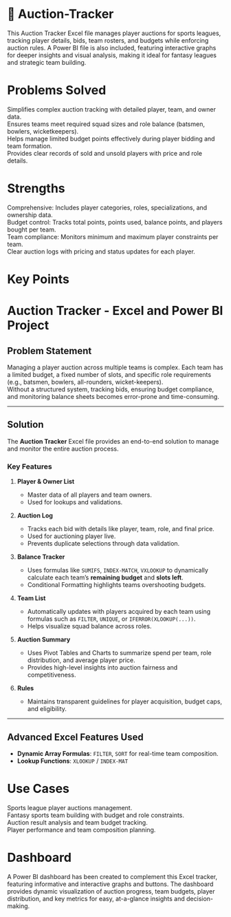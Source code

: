 # 🏏  Auction-Tracker
This Auction Tracker Excel file manages player auctions for sports leagues, tracking player details, bids, team rosters, and budgets while enforcing auction rules. A Power BI file is also included, featuring interactive graphs for deeper insights and visual analysis, making it ideal for fantasy leagues and strategic team building.

# Problems Solved
Simplifies complex auction tracking with detailed player, team, and owner data. <br>
Ensures teams meet required squad sizes and role balance (batsmen, bowlers, wicketkeepers).<br>
Helps manage limited budget points effectively during player bidding and team formation.<br>
Provides clear records of sold and unsold players with price and role details.

# Strengths
Comprehensive: Includes player categories, roles, specializations, and ownership data.<br>
Budget control: Tracks total points, points used, balance points, and players bought per team.<br>
Team compliance: Monitors minimum and maximum player constraints per team.<br>
Clear auction logs with pricing and status updates for each player.

# Key Points
# Auction Tracker - Excel and Power BI Project

## Problem Statement
Managing a player auction across multiple teams is complex. Each team has a limited budget, a fixed number of slots, and specific role requirements (e.g., batsmen, bowlers, all-rounders, wicket-keepers).  
Without a structured system, tracking bids, ensuring budget compliance, and monitoring balance sheets becomes error-prone and time-consuming.

---

## Solution
The **Auction Tracker** Excel file provides an end-to-end solution to manage and monitor the entire auction process.

### Key Features

1. **Player & Owner List**
   - Master data of all players and team owners.  
   - Used for lookups and validations.  

2. **Auction Log**
   - Tracks each bid with details like player, team, role, and final price.
   - Used for auctioning player live.
   - Prevents duplicate selections through data validation.  

3. **Balance Tracker**
   - Uses formulas like `SUMIFS`, `INDEX-MATCH`, `VXLOOKUP` to dynamically calculate each team’s **remaining budget** and **slots left**.  
   - Conditional Formatting highlights teams overshooting budgets.  

4. **Team List**
   - Automatically updates with players acquired by each team using formulas such as `FILTER`, `UNIQUE`, or `IFERROR(XLOOKUP(...))`.  
   - Helps visualize squad balance across roles.  

5. **Auction Summary**
   - Uses Pivot Tables and Charts to summarize spend per team, role distribution, and average player price.  
   - Provides high-level insights into auction fairness and competitiveness.  

6. **Rules**
   - Maintains transparent guidelines for player acquisition, budget caps, and eligibility.  

---

## Advanced Excel Features Used
- **Dynamic Array Formulas**: `FILTER`, `SORT` for real-time team composition.  
- **Lookup Functions**: `XLOOKUP` / `INDEX-MAT`


# Use Cases
Sports league player auctions management.<br>
Fantasy sports team building with budget and role constraints.<br>
Auction result analysis and team budget tracking.<br>
Player performance and team composition planning.

# Dashboard
A Power BI dashboard has been created to complement this Excel tracker, featuring informative and interactive graphs and buttons. The dashboard provides dynamic visualization of auction progress, team budgets, player distribution, and key metrics for easy, at-a-glance insights and decision-making.


